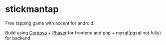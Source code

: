 # stickmantap

Free tapping game with accent for android.

Build using [Cordova](https://cordova.apache.org/) + [Phaser](https://phaser.io/) for frontend and php + mysql(pgsql not fully) for backend